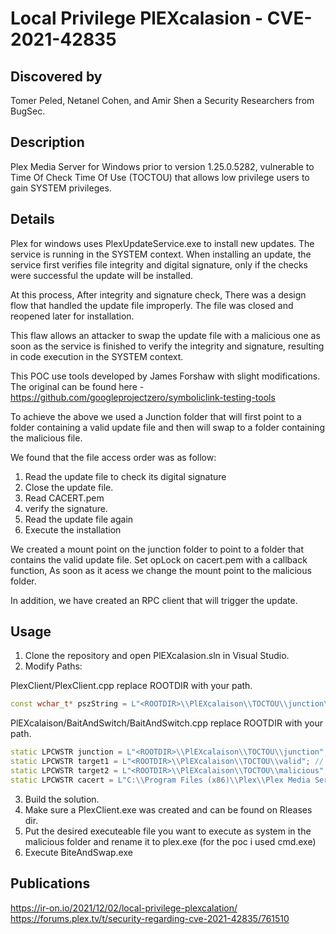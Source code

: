# Local Privilege PlEXcalasion -  CVE-2021-42835

## Discovered by
Tomer Peled, Netanel Cohen, and Amir Shen a Security Researchers from BugSec.

## Description
Plex Media Server for Windows prior to version 1.25.0.5282, vulnerable to Time Of Check Time Of Use (TOCTOU) that allows low privilege users to gain SYSTEM privileges. 

## Details
Plex for windows uses PlexUpdateService.exe to install new updates. The service is running in the SYSTEM context. When installing an update, the service first verifies file integrity and digital signature, only if the checks were successful the update will be installed.

At this process, After integrity and signature check, There was a design flow that handled the update file improperly. The file was closed and reopened later for installation.

This flaw allows an attacker to swap the update file with a malicious one as soon as the service is finished to verify the integrity and signature, resulting in code execution in the SYSTEM context.
 

This POC use tools developed by James Forshaw with slight modifications. The original can be found here - https://github.com/googleprojectzero/symboliclink-testing-tools

To achieve the above we used a Junction folder that will first point to a folder containing a valid update file and then will swap to a folder containing the malicious file.

We found that the file access order was as follow:
1. Read the update file to check its digital signature
2. Close the update file.
3. Read CACERT.pem
4. verify the signature.
5. Read the update file again
6. Execute the installation

We created a mount point on the junction folder to point to a folder that contains the valid update file.
Set opLock on cacert.pem with a callback function, As soon as it acess we change the mount point to the malicious folder.

In addition, we have created an RPC client that will trigger the update.




## Usage

1. Clone the repository and open PlEXcalasion.sln in Visual Studio.
2. Modify Paths:

PlexClient/PlexClient.cpp replace ROOTDIR with your path.
```cpp
const wchar_t* pszString = L"<ROOTDIR>\\PlEXcalaison\\TOCTOU\\junction\\plex.exe"; // Path to the update file. 
```
PlEXcalaison/BaitAndSwitch/BaitAndSwitch.cpp replace ROOTDIR with your path.
```cpp
static LPCWSTR junction = L"<ROOTDIR>\\PlEXcalaison\\TOCTOU\\junction";  // Path to junction folder , MAKE SURE IT IS EMPTY !
static LPCWSTR target1 = L"<ROOTDIR>\\PlEXcalaison\\TOCTOU\\valid"; // Path to folder contains the valid update file.
static LPCWSTR target2 = L"<ROOTDIR>\\PlEXcalaison\\TOCTOU\\malicious"; // Path to folder contains the malicious file - MUST BE THE SAME NAME AS THE UPDATE FILE.
static LPCWSTR cacert = L"C:\\Program Files (x86)\\Plex\\Plex Media Server\\Resources\\cacert.pem"; // Path to cacert.pem - can be found in plex directory.
```

3. Build the solution.
4. Make sure a PlexClient.exe was created and can be found on Rleases dir.
5. Put the desired executeable file you want to execute as system in the malicious folder and rename it to plex.exe (for the poc i used cmd.exe)
6. Execute BiteAndSwap.exe

## Publications
https://ir-on.io/2021/12/02/local-privilege-plexcalation/
https://forums.plex.tv/t/security-regarding-cve-2021-42835/761510


